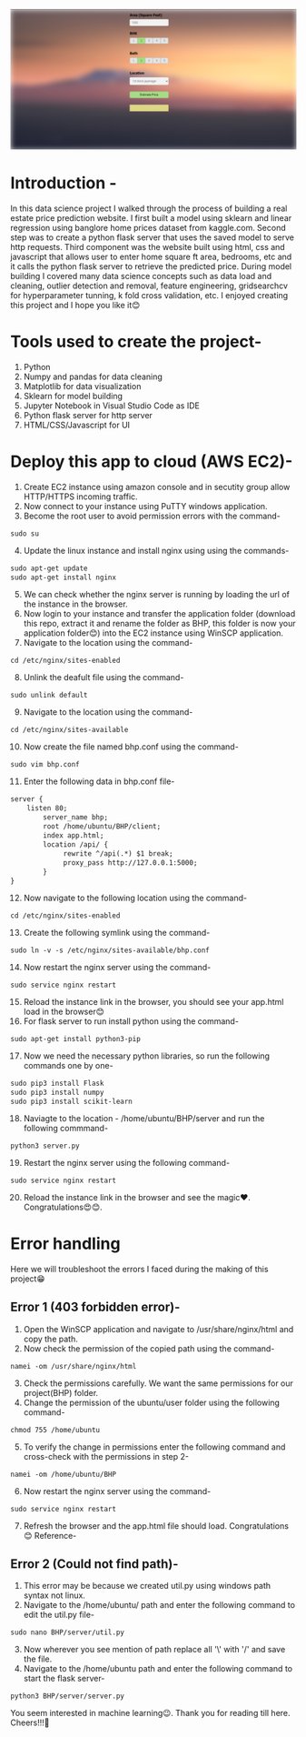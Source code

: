 ![](Image.png)

# Introduction -
In this data science project I walked through the process of building a real estate price prediction website. I first built a model using sklearn and linear regression using banglore home prices dataset from kaggle.com. Second step was to create a python flask server that uses the saved model to serve http requests. Third component was the website built using html, css and javascript that allows user to enter home square ft area, bedrooms, etc and it calls the python flask server to retrieve the predicted price. During model building I covered many data science concepts such as data load and cleaning, outlier detection and removal, feature engineering, gridsearchcv for hyperparameter tunning, k fold cross validation, etc. I enjoyed creating this project and I hope you like it😊

# Tools used to create the project-
1. Python
2. Numpy and pandas for data cleaning
3. Matplotlib for data visualization
4. Sklearn for model building
5. Jupyter Notebook in Visual Studio Code as IDE
6. Python flask server for http server
7. HTML/CSS/Javascript for UI

# Deploy this app to cloud (AWS EC2)-

1. Create EC2 instance using amazon console and in secutity group allow HTTP/HTTPS incoming traffic.
2. Now connect to your instance using PuTTY windows application.
3. Become the root user to avoid permission errors with the command-
```
sudo su
```
4. Update the linux instance and install nginx using using the commands-
```
sudo apt-get update
sudo apt-get install nginx
```
5. We can check whether the nginx server is running by loading the url of the instance in the browser.
6. Now login to your instance and transfer the application folder (download this repo, extract it and rename the folder as BHP, this folder is now your application folder😊) into the EC2 instance using WinSCP application.
7. Navigate to the location using the command-
```
cd /etc/nginx/sites-enabled
```
8. Unlink the deafult file using the command-
```
sudo unlink default
```
9. Navigate to the location using the command-
```
cd /etc/nginx/sites-available
```
10. Now create the file named bhp.conf using the command-
```
sudo vim bhp.conf
```
11. Enter the following data in bhp.conf file-
```
server {
    listen 80;
        server_name bhp;
        root /home/ubuntu/BHP/client;
        index app.html;
        location /api/ {
             rewrite ^/api(.*) $1 break;
             proxy_pass http://127.0.0.1:5000;
        }
}
```
12. Now navigate to the following location using the command-
```
cd /etc/nginx/sites-enabled
```
13. Create the following symlink using the command-
```
sudo ln -v -s /etc/nginx/sites-available/bhp.conf
```
14. Now restart the nginx server using the command-
```
sudo service nginx restart
```
15. Reload the instance link in the browser, you should see your app.html load in the browser😊
16. For flask server to run install python using the command-
```
sudo apt-get install python3-pip
```
17. Now we need the necessary python libraries, so run the following commands one by one-
```
sudo pip3 install Flask
sudo pip3 install numpy
sudo pip3 install scikit-learn
```
18. Naviagte to the location - /home/ubuntu/BHP/server and run the following commmand-
```
python3 server.py
```
19. Restart the nginx server using the following command-
```
sudo service nginx restart
```
20. Reload the instance link in the browser and see the magic❤️. Congratulations😍😊.

# Error handling
Here we will troubleshoot the errors I faced during the making of this project😁

## Error 1 (403 forbidden error)-
1. Open the WinSCP application and navigate to /usr/share/nginx/html and copy the path.
2. Now check the permission of the copied path using the command-
```
namei -om /usr/share/nginx/html
```
3. Check the permissions carefully. We want the same permissions for our project(BHP) folder.
4. Change the permission of the ubuntu/user folder using the following command-
```
chmod 755 /home/ubuntu
```
5. To verify the change in permissions enter the following command and cross-check with the permissions in step 2-
```
namei -om /home/ubuntu/BHP
```
6. Now restart the nginx server using the command-
```
sudo service nginx restart
```
7. Refresh the browser and the app.html file should load. Congratulations😊
Reference-[](https://www.youtube.com/watch?v=CtRSx3EvBIY&list=WL&index=26)

## Error 2 (Could not find path)-
1. This error may be because we created util.py using windows path syntax not linux.
2. Navigate to the /home/ubuntu/ path and enter the following command to edit the util.py file-
```
sudo nano BHP/server/util.py
```
3. Now wherever you see mention of path replace all '\\' with '/' and save the file.
4. Navigate to the /home/ubuntu path and enter the following command to start the flask server-
```
python3 BHP/server/server.py
```

You seem interested in machine learning😉. Thank you for reading till here. Cheers!!!🍻

